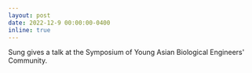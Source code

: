```yaml
---
layout: post
date: 2022-12-9 00:00:00-0400
inline: true
---
```


Sung gives a talk at the Symposium of Young Asian Biological Engineers' Community.